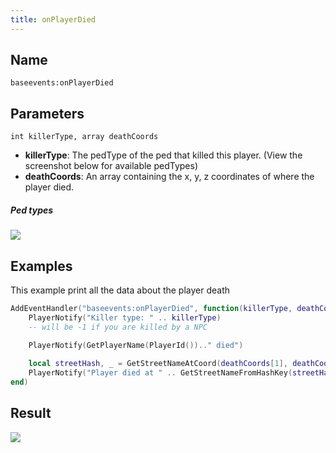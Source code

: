 ```yaml
---
title: onPlayerDied
---
```


Name
----------
```
baseevents:onPlayerDied
```

Parameters
----------

```
int killerType, array deathCoords
```

- **killerType**: The pedType of the ped that killed this player. (View the screenshot below for available pedTypes)
- **deathCoords**: An array containing the x, y, z coordinates of where the player died.


##### Ped types
![](/ped_types.png)

Examples
--------

This example print all the data about the player death

```lua
AddEventHandler("baseevents:onPlayerDied", function(killerType, deathCoords)
    PlayerNotify("Killer type: " .. killerType)
    -- will be -1 if you are killed by a NPC

    PlayerNotify(GetPlayerName(PlayerId()).." died")
    
    local streetHash, _ = GetStreetNameAtCoord(deathCoords[1], deathCoords[2], deathCoords[3])
    PlayerNotify("Player died at " .. GetStreetNameFromHashKey(streetHash))
end)
```
Result
--------
![](https://i.imgur.com/qdMDLw7.png)

